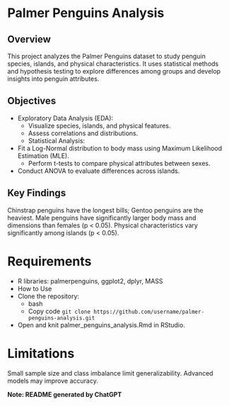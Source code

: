 # Palmer Penguins Analysis
## Overview
This project analyzes the Palmer Penguins dataset to study penguin species, islands, and physical characteristics. It uses statistical methods and hypothesis testing to explore differences among groups and develop insights into penguin attributes.

## Objectives
- Exploratory Data Analysis (EDA):
  - Visualize species, islands, and physical features.
  - Assess correlations and distributions.
  - Statistical Analysis:
- Fit a Log-Normal distribution to body mass using Maximum Likelihood Estimation (MLE).
    - Perform t-tests to compare physical attributes between sexes.
- Conduct ANOVA to evaluate differences across islands.
  
## Key Findings
Chinstrap penguins have the longest bills; Gentoo penguins are the heaviest.
Male penguins have significantly larger body mass and dimensions than females (p < 0.05).
Physical characteristics vary significantly among islands (p < 0.05).

# Requirements
  - R libraries: palmerpenguins, ggplot2, dplyr, MASS
  - How to Use
  - Clone the repository:
      - bash
      - Copy code
    `git clone https://github.com/username/palmer-penguins-analysis.git`
  - Open and knit palmer_penguins_analysis.Rmd in RStudio.

# Limitations
Small sample size and class imbalance limit generalizability. Advanced models may improve accuracy.

**Note: README generated by ChatGPT**
